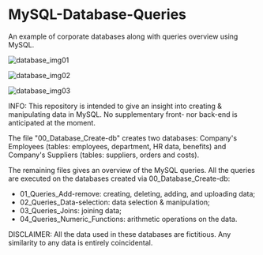 # MySQL-Database-Queries
An example of corporate databases along with queries overview using MySQL.


![database_img01](https://user-images.githubusercontent.com/75646880/110221721-34417580-7ece-11eb-9001-97e6b60b36af.PNG)

![database_img02](https://user-images.githubusercontent.com/75646880/110221722-3572a280-7ece-11eb-8f67-0cb5af27fce5.PNG)

![database_img03](https://user-images.githubusercontent.com/75646880/110221762-710d6c80-7ece-11eb-92da-9ebc1bac9780.PNG)

INFO: This repository is intended to give an insight into creating & manipulating data in MySQL. No supplementary front- nor back-end is anticipated at the moment.

The file "00_Database_Create-db" creates two databases: Company's Employees (tables: employees, department, HR data, benefits) and Company's Suppliers (tables: suppliers, orders and costs).

The remaining files gives an overview of the MySQL queries. All the queries are executed on the databases created via 00_Database_Create-db:
- 01_Queries_Add-remove: creating, deleting, adding, and uploading data;
- 02_Queries_Data-selection: data selection & manipulation;
- 03_Queries_Joins: joining data;
- 04_Queries_Numeric_Functions: arithmetic operations on the data.

DISCLAIMER: All the data used in these databases are fictitious. Any similarity to any data is entirely coincidental.
